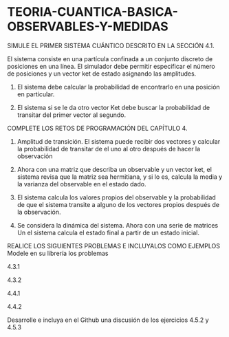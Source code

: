 # TEORIA-CUANTICA-BASICA-OBSERVABLES-Y-MEDIDAS
SIMULE EL PRIMER SISTEMA CUÁNTICO DESCRITO EN LA SECCIÓN 4.1.

El sistema consiste en una partícula confinada a un conjunto discreto de posiciones en una línea. El simulador debe permitir especificar el número de posiciones y un vector ket de estado asignando las amplitudes.

1. El sistema debe calcular la probabilidad de encontrarlo en una posición en particular.

2. El sistema si se le da otro vector Ket debe buscar la probabilidad de transitar del primer vector al segundo.

COMPLETE LOS RETOS DE PROGRAMACIÓN DEL CAPÍTULO 4.
1. Amplitud de transición. El sistema puede recibir dos vectores y calcular la probabilidad de transitar de el uno al otro después de hacer la observación

2. Ahora con una matriz que describa un observable y un vector ket, el sistema revisa que la matriz sea hermitiana, y si lo es, calcula la media y la varianza del observable en el estado dado.

3. El sistema calcula los valores propios del observable y la probabilidad de que el sistema transite a alguno de los vectores propios después de la observación.

4. Se considera la dinámica del sistema. Ahora con una serie de matrices Un el sistema calcula el estado final a partir de un estado inicial.

REALICE LOS SIGUIENTES PROBLEMAS E INCLUYALOS COMO EJEMPLOS
Modele en su librería los problemas

4.3.1

4.3.2

4.4.1

4.4.2

Desarrolle e incluya en el Github una discusión de los ejercicios 4.5.2 y 4.5.3

